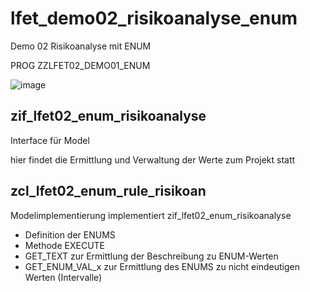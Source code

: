 # lfet_demo02_risikoanalyse_enum
Demo 02 Risikoanalyse mit ENUM

PROG ZZLFET02_DEMO01_ENUM

![image](https://github.com/user-attachments/assets/d8f9df56-fba3-489b-bc1c-36918d4a4625)


## zif_lfet02_enum_risikoanalyse

Interface für Model

hier findet die Ermittlung und Verwaltung der Werte zum Projekt statt

## zcl_lfet02_enum_rule_risikoan

Modelimplementierung
implementiert zif_lfet02_enum_risikoanalyse

- Definition der ENUMS
- Methode EXECUTE
- GET_TEXT zur Ermittlung der Beschreibung zu ENUM-Werten
- GET_ENUM_VAL_x zur Ermittlung des ENUMS zu nicht eindeutigen Werten (Intervalle)

